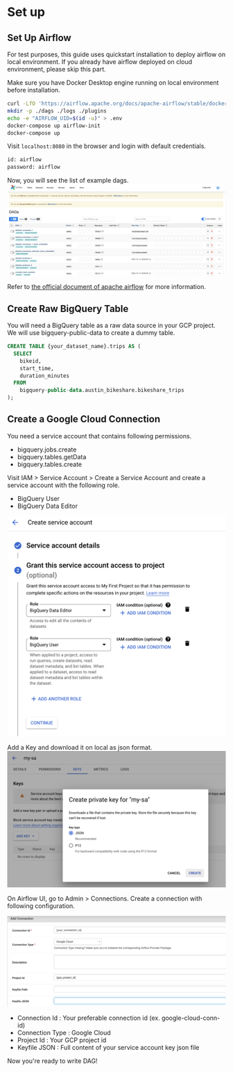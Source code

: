 # Set up

## Set Up Airflow
For test purposes, this guide uses quickstart installation to deploy airflow on local environment. 
If you already have airflow deployed on cloud environment, please skip this part.

Make sure you have Docker Desktop engine running on local environment before installation. 

```bash
curl -LfO 'https://airflow.apache.org/docs/apache-airflow/stable/docker-compose.yaml'
mkdir -p ./dags ./logs ./plugins
echo -e "AIRFLOW_UID=$(id -u)" > .env
docker-compose up airflow-init
docker-compose up
```
Visit `localhost:8080` in the browser and login with default credentials.
```bash
id: airflow
password: airflow
```
Now, you will see the list of example dags.
![airflow-example-dags](/img/airflow-example-dags.png)

Refer to [the official document of apache airflow](https://airflow.apache.org/docs/apache-airflow/stable/tutorial/pipeline.html) for more information.

## Create Raw BigQuery Table
You will need a BigQuery table as a raw data source in your GCP project.
We will use bigquery-public-data to create a dummy table.

```sql
CREATE TABLE {your_dataset_name}.trips AS (
  SELECT
    bikeid,
    start_time,
    duration_minutes
  FROM
    bigquery-public-data.austin_bikeshare.bikeshare_trips
);
```

## Create a Google Cloud Connection

You need a service account that contains following permissions.

* bigquery.jobs.create
* bigquery.tables.getData 
* bigquery.tables.create 

Visit IAM > Service Account > Create a Service Account and create a service account with the following role.

* BigQuery User 
* BigQuery Data Editor 

![add-sa](/img/add-sa.png)

Add a Key and download it on local as json format. 
![add-sa-key](/img/add-sa-key.png)

On Airflow UI, go to Admin > Connections. Create a connection with following configuration.

![add-connection](/img/add-connection.png)

* Connection Id : Your preferable connection id (ex. google-cloud-conn-id)
* Connection Type : Google Cloud
* Project Id : Your GCP project id
* Keyfile JSON : Full content of your service account key json file 


Now you're ready to write DAG! 